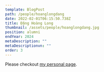 ```yaml
---
template: BlogPost
path: /people/hoanglongdang
date: 2022-02-01T06:15:50.738Z
title: Đặng Hoàng Long
thumbnail: /assets/people/hoanglongdang.jpg
position: alumni
endYear: 2024
metaDescription: ""
metaDescriptionvn: ""
order: 3
---
```


Please checkout [my personal page](https://users.soict.hust.edu.vn/thanghq/?fbclid=IwAR2VaQ-JSrqiP-WFBaP8wqQMsfEwQ9ep10KAqNoQY63w2lZWPJuHPdgT8kQ).
